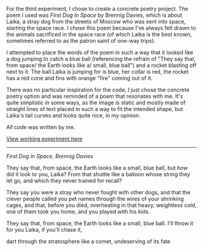 For the third experiment, I chose to create a concrete poetry project. The poem I used was *First Dog In Space* by Brennig Davies, which is about Laika, a stray dog from the streets of Moscow who was sent into space, starting the space race. I chose this poem because I've always felt drawn to the animals sacrificed in the space race (of which Laika is the best known, sometimes referred to as the patron saint of one-way trips).

I attempted to place the words of the poem in such a way that it looked like a dog jumping to catch a blue ball (referencing the refrain of "They say that, from space/ the Earth looks like a/ small, blue ball") and a rocket blasting off next to it. The ball Laika is jumping for is blue, her collar is red, the rocket has a red cone and fins with orange "fire" coming out of it.

There was no particular inspiration for the code, I just chose the concrete poetry option and was reminded of a poem that resonates with me. It's quite simplistic in some ways, as the image is static and mostly made of straight lines of text placed in such a way to fit the intended shape, but Laika's tail curves and looks quite nice, in my opinion.

All code was written by me.

[View working experiment here](/Concrete_Poetry_(Laika)/index.html)

---------------------------------------------------------------------

*First Dog in Space, Brennig Davies*

They say that, from space,
the Earth looks like a
small, blue ball, but how
did it look to you, Laika?
From that shuttle like a balloon
whose string they let go, and which
they never trained for recall?

They say you were a stray
who never fought with other dogs,
and that the clever people called you pet names
through the wires of your shrinking cages,
and that, before you died, overheating
in that heavy, weightless cold, one of them
took you home, and you played with his kids.

They say that, from space,
the Earth looks like
a small, blue ball. I'll throw it
for you Laika, if you'll chase it,

dart through the stratosphere
like a comet, undeserving
of its fate
